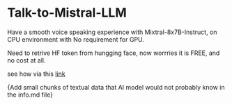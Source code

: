 # Talk-to-Mistral-LLM
Have a smooth voice speaking experience with Mixtral-8x7B-Instruct, on CPU environment with No requirement for GPU.

Need to retrive HF token from hungging face, now worrries it is FREE, and no cost at all.

see how via this [link](https://huggingface.co/docs/hub/en/security-tokens)

{Add small chunks of textual data that AI model would not probably know in the info.md file}
